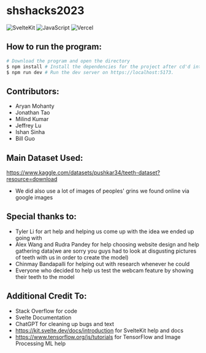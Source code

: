 # shshacks2023

![SvelteKit](https://img.shields.io/badge/SvelteKit-FF3E00?style=for-the-badge&logo=Svelte&logoColor=white) ![JavaScript](https://img.shields.io/badge/JavaScript-323330?style=for-the-badge&logo=javascript&logoColor=F7DF1E) ![Vercel](https://therealsujitk-vercel-badge.vercel.app/?app=shshacks2023&style=for-the-badge)

## How to run the program: 
```bash
# Download the program and open the directory
$ npm install # Install the dependencies for the project after cd'd into main directory
$ npm run dev # Run the dev server on https://localhost:5173.
```


## Contributors:
- Aryan Mohanty
- Jonathan Tao
- Milind Kumar
- Jeffrey Lu
- Ishan Sinha
- Bill Guo


## Main Dataset Used: 
https://www.kaggle.com/datasets/pushkar34/teeth-dataset?resource=download
- We did also use a lot of images of peoples' grins we found online via google images

## Special thanks to:
- Tyler Li for art help and helping us come up with the idea we ended up going with
- Alex Wang and Rudra Pandey for help choosing website design and help gathering data(we are sorry you guys had to look at disgusting pictures of teeth with us in order to create the model)
- Chinmay Bandapalli for helping out with research whenever he could
- Everyone who decided to help us test the webcam feature by showing their teeth to the model


## Additional Credit To:

- Stack Overflow for code
- Svelte Documentation
- ChatGPT for cleaning up bugs and text
- https://kit.svelte.dev/docs/introduction for SvelteKit help and docs
- https://www.tensorflow.org/js/tutorials for TensorFlow and Image Processing ML help


